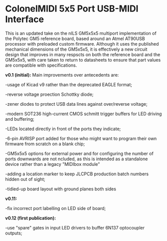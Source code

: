 # ColonelMIDI 5x5 Port USB-MIDI Interface

This is an updated take on the nILS GM5x5x5 multiport implementation of the Polytec GM5 reference board, based around an Atmel AT90USB processor with preloaded custom firmware. Although it uses the published mechanical dimensions of the GM5x5x5, it is effectively a new circuit design that improves in many respscts on both the reference board and the GM5x5x5, with care taken to return to datasheets to ensure that part values are compatible with specifications.


<b>v0.1 (initial):</b> Main improvements over antecedents are: 

-usage of Kicad v9 rather than the deprecated EAGLE format;

-reverse voltage proection Schottky diode;

-zener diodes to protect USB data lines against over/reverse voltage; 

-modern SOT236 high-current CMOS schmitt trigger buffers for LED driving and buffering; 

-LEDs located directly in front of the ports they indicate; 

-6-pin AVRISP port added for those who might want to program their own firmware from scratch on a blank chip;

-GM5x5x5 options for external power and for configuring the number of ports downwards are not ncluded, as this is intended as a standalone device rather than a legacy "MIDIbox module"

-adding a location marker to keep JLCPCB production batch numbers hidden out of sight;

-tidied-up board layout with ground planes both sides

<b>v0.11:</b> 

-fix incorrect port labelling on LED side of board;

<b>v0.12 (first publication):</b> 

-use "spare" gates in input LED drivers to buffer 6N137 optocoupler outputs;
